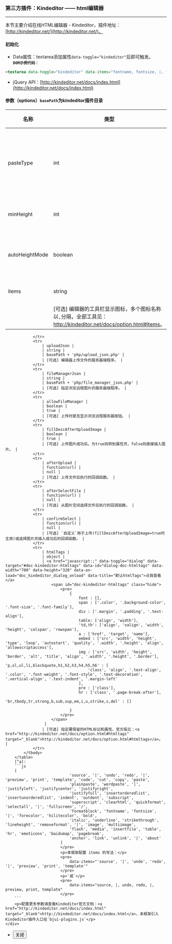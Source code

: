 ### 第三方插件：Kindeditor —— html编辑器
***
本节主要介绍在线HTML编辑器 - Kindeditor，插件地址：[http://kindeditor.net/](http://kindeditor.net/)。
#### 初始化
* Data属性：textarea添加属性`data-toggle="kindeditor"`后即可触发。<br>
**`DOM示例代码：`**
```html
<textarea data-toggle="kindeditor" data-items="fontname, fontsize, |, forecolor, hilitecolor, bold, italic, underline, removeformat, |, justifyleft, justifycenter, justifyright, insertorderedlist, insertunorderedlist, |, emoticons, image, link"></textarea>
```
* jQuery API：[http://kindeditor.net/docs/index.html](http://kindeditor.net/docs/index.html)
#### 参数（options）`basePath`为kindeditor插件目录

| 名称 | 类型 | 默认值 | 描述 |
| -- | -- | -- | -- |
| pasteType | int | 2 | [可选] 粘贴类型，0:禁止粘贴, 1:纯文本粘贴, 2:HTML粘贴。 |
| minHeight | int | 260 | [可选] 编辑器的高度。 |
| autoHeightMode | boolean | false | [可选] 编辑器是否可以自动调整高度。 |
| items | string ||:[^本表底部查看]|
                    | [可选] 编辑器的工具栏显示图标，多个图标名称以`,`分隔，全部工具见：<a href="http://kindeditor.net/docs/option.html#items" target="_blank">http://kindeditor.net/docs/option.html#items</a>。 |
                </tr>
                <tr>
                    | uploadJson |
                    | string |
                    | basePath + 'php/upload_json.php' |
                    | [可选] 编辑器上传文件的服务器端程序。 |
                </tr>
                <tr>
                    | fileManagerJson |
                    | string |
                    | basePath + 'php/file_manager_json.php' |
                    | [可选] 指定浏览远程图片的服务器端程序。 |
                </tr>
                <tr>
                    | allowFileManager |
                    | boolean |
                    | true |
                    | [可选] 上传时是否显示浏览远程服务器按钮。 |
                </tr>
                <tr>
                    | fillDescAfterUploadImage |
                    | boolean |
                    | true |
                    | [可选] 上传图片成功后，为true则转到属性页，false则直接插入图片。 |
                </tr>
                <tr>
                    | afterUpload |
                    | function(url) |
                    | null |
                    | [可选] 上传文件后执行的回调函数。 |
                </tr>
                <tr>
                    | afterSelectFile |
                    | function(url) |
                    | null |
                    | [可选] 从图片空间选择文件后执行的回调函数。 |
                </tr>
                <tr>
                    | confirmSelect |
                    | function(url) |
                    | null |
                    | [可选] `自定义`用于上传(fillDescAfterUploadImage=true时生效)或选择图片并插入成功后的回调函数。 |
                </tr>
                <tr>
                    | htmlTags |
                    | object |
                    | <a href="javascript:;" data-toggle="dialog" data-target="#doc-kindeditor-htmltags" data-id="dialog-doc-htmltags" data-width="700" data-height="320" data-on-load="doc_kindeditor_dialog_onload" data-title="默认htmlTags">点我查看</a>
                        <span id="doc-kindeditor-htmltags" class="hide">
                            <pre>
                                {
                                    font : [],
                                    span : ['.color', '.background-color', '.font-size', '.font-family'],
                                    div : ['.margin', '.padding', '.text-align'],
                                    table: ['align', 'width'],
                                    'td,th': ['align', 'valign', 'width', 'height', 'colspan', 'rowspan'],
                                    a : ['href', 'target', 'name'],
                                    embed : ['src', 'width', 'height', 'type', 'loop', 'autostart', 'quality', '.width', '.height', 'align', 'allowscriptaccess'],
                                    img : ['src', 'width', 'height', 'border', 'alt', 'title', 'align', '.width', '.height', '.border'],
                                    'p,ol,ul,li,blockquote,h1,h2,h3,h4,h5,h6' : [
                                        'class', 'align', '.text-align', '.color', '.font-weight', '.font-style', '.text-decoration', '.vertical-align', '.text-indent', '.margin-left'
                                    ],
                                    pre : ['class'],
                                    hr : ['class', '.page-break-after'],
                                    'br,tbody,tr,strong,b,sub,sup,em,i,u,strike,s,del' : []
                                    
                                }
                            </pre>
                        </span>
                     |
                    | [可选] 指定要保留的HTML标记和属性，官方版见：<a href="http://kindeditor.net/docs/option.html#htmltags" target="_blank">http://kindeditor.net/docs/option.html#htmltags</a>。 |
                </tr>
            </tbody>
        </table>
        [^a]:
        ```js
        [
                                'source', '|', 'undo', 'redo', '|', 'preview', 'print', 'template', 'code', 'cut', 'copy', 'paste',
                                'plainpaste', 'wordpaste', '|', 'justifyleft', 'justifycenter', 'justifyright',
                                'justifyfull', 'insertorderedlist', 'insertunorderedlist', 'indent', 'outdent', 'subscript',
                                'superscript', 'clearhtml', 'quickformat', 'selectall', '|', 'fullscreen', '/',
                                'formatblock', 'fontname', 'fontsize', '|', 'forecolor', 'hilitecolor', 'bold',
                                'italic', 'underline', 'strikethrough', 'lineheight', 'removeformat', '|', 'image', 'multiimage',
                                'flash', 'media', 'insertfile', 'table', 'hr', 'emoticons', 'baidumap', 'pagebreak',
                                'anchor', 'link', 'unlink', '|', 'about'
                            ]
                            </pre>
                            <p>本框架配置 items 的写法：</p>
                            <pre>
                                data-items="'source', '|', 'undo', 'redo', '|', 'preview', 'print', 'template'"
                            </pre>
                            <p>`或`</p>
                            <pre>
                                data-items="source, |, undo, redo, |, preview, print, template"
                            </pre>
        ```
        <p>配置更多参数请查看Kindeditor官方文档：<a href="http://kindeditor.net/docs/index.html" target="_blank">http://kindeditor.net/docs/index.html</a>，本框架引入Kindeditor插件入口在`bjui-plugins.js`</p>
    </div>
</div>
<div class="bjui-pageFooter">
    <ul>
        <li><button type="button" class="btn-close" data-icon="close">关闭</button></li>
    </ul>
</div>

